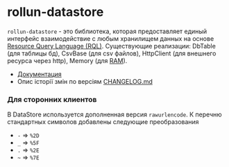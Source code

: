 # rollun-datastore

`rollun-datastore` - это библиотека, которая предоставляет единый интерфейс взаимодействие с любым хранилищем данных
на основе [Resource Query Language (RQL)](https://www.sitepen.com/blog/2010/11/02/resource-query-language-a-query-language-for-the-web-nosql/).
Существующие реализации: DbTable (для таблицы бд), CsvBase (для csv файлов), HttpClient (для внешнего ресурса через 
http), Memory (для [RAM](https://en.wikipedia.org/wiki/Random-access_memory)).

* [Документация](docs/index.md)
* Опис історії змін по версіям [CHANGELOG.md](CHANGELOG.md)

### Для сторонних клиентов

В DataStore используется дополненная версия `rawurlencode`.
К перечню стандартных символов добавлены следующие преобразования

* `-` => `%2D`
* `_` => `%5F`
* `.` => `%2E`
* `~` => `%7E`
